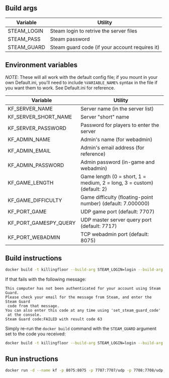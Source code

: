 Build args
----------
| Variable      | Utility                                         |
|---------------|-------------------------------------------------|
| STEAM_LOGIN   | Steam login to retrive the server files         |
| STEAM_PASS    | Steam password                                  |
| STEAM_GUARD   | Steam guard code (if your account requires it)  |

Environment variables
---------------------
*NOTE*:  These will all work with the default config file; if you mount in
your own Default.ini, you'll need to include `%VARIABLE_NAME%` syntax in the
file if you want them to work.  See Default.ini for reference.

| Variable              | Utility                                                                   |
|-----------------------|---------------------------------------------------------------------------|
| KF_SERVER_NAME        | Server name (in the server list)                                          |
| KF_SERVER_SHORT_NAME  | Server "short" name                                                       |
| KF_SERVER_PASSWORD    | Password for players to enter the server                                  |
| KF_ADMIN_NAME         | Admin's name (for webadmin)                                               |
| KF_ADMIN_EMAIL        | Admin's email address (for reference)                                     |
| KF_ADMIN_PASSWORD     | Admin password (in-game and webadmin)                                     |
| KF_GAME_LENGTH        | Game length (0 = short, 1 = medium, 2 = long, 3 = custom) (default: 2)    |
| KF_GAME_DIFFICULTY    | Game difficulty (floating-point number) (default: 7.000000)               |
| KF_PORT_GAME          | UDP game port (default: 7707)                                             |
| KF_PORT_GAMESPY_QUERY | UDP master server query port (default: 7717)                              |
| KF_PORT_WEBADMIN      | TCP webadmin port (default: 8075)                                         |

Build instructions
------------------
```bash
docker build -t killingfloor --build-arg STEAM_LOGIN=login --build-arg STEAM_PASS=pass .
```

If that fails with the following message:
```
This computer has not been authenticated for your account using Steam Guard.
Please check your email for the message from Steam, and enter the Steam Guard
 code from that message.
You can also enter this code at any time using 'set_steam_guard_code'
 at the console.
Steam Guard code:FAILED with result code 63
```
Simply re-run the `docker build` command with the `STEAM_GUARD` argument set to
the code you received:
```bash
docker build -t killingfloor --build-arg STEAM_LOGIN=login --build-arg STEAM_PASS=pass --build-arg STEAM_GUARD=code .
```

Run instructions
----------------
```bash
docker run -d --name kf -p 8075:8075 -p 7707:7707/udp -p 7708:7708/udp -p 20560:20560/udp -p 28852:28852 -e KF_ADMIN_NAME=name -e KF_ADMIN_PASSWORD=password -e KF_GAME_LENGTH=2 -e KF_SERVER_NAME='My KF Server' killingfloor
```

